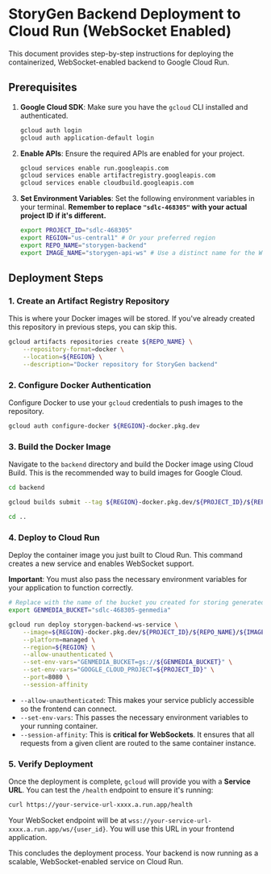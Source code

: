 
# StoryGen Backend Deployment to Cloud Run (WebSocket Enabled)

This document provides step-by-step instructions for deploying the containerized, WebSocket-enabled backend to Google Cloud Run.

## Prerequisites

1.  **Google Cloud SDK**: Make sure you have the `gcloud` CLI installed and authenticated.
    ```bash
    gcloud auth login
    gcloud auth application-default login
    ```

2.  **Enable APIs**: Ensure the required APIs are enabled for your project.
    ```bash
    gcloud services enable run.googleapis.com
    gcloud services enable artifactregistry.googleapis.com
    gcloud services enable cloudbuild.googleapis.com
    ```

3.  **Set Environment Variables**: Set the following environment variables in your terminal. **Remember to replace `"sdlc-468305"` with your actual project ID if it's different.**

    ```bash
    export PROJECT_ID="sdlc-468305"
    export REGION="us-central1" # Or your preferred region
    export REPO_NAME="storygen-backend"
    export IMAGE_NAME="storygen-api-ws" # Use a distinct name for the WebSocket version
    ```

## Deployment Steps

### 1. Create an Artifact Registry Repository

This is where your Docker images will be stored. If you've already created this repository in previous steps, you can skip this.

```bash
gcloud artifacts repositories create ${REPO_NAME} \
    --repository-format=docker \
    --location=${REGION} \
    --description="Docker repository for StoryGen backend"
```

### 2. Configure Docker Authentication

Configure Docker to use your `gcloud` credentials to push images to the repository.

```bash
gcloud auth configure-docker ${REGION}-docker.pkg.dev
```

### 3. Build the Docker Image

Navigate to the `backend` directory and build the Docker image using Cloud Build. This is the recommended way to build images for Google Cloud.

```bash
cd backend

gcloud builds submit --tag ${REGION}-docker.pkg.dev/${PROJECT_ID}/${REPO_NAME}/${IMAGE_NAME}:latest .

cd ..
```

### 4. Deploy to Cloud Run

Deploy the container image you just built to Cloud Run. This command creates a new service and enables WebSocket support.

**Important**: You must also pass the necessary environment variables for your application to function correctly.

```bash
# Replace with the name of the bucket you created for storing generated media
export GENMEDIA_BUCKET="sdlc-468305-genmedia" 

gcloud run deploy storygen-backend-ws-service \
    --image=${REGION}-docker.pkg.dev/${PROJECT_ID}/${REPO_NAME}/${IMAGE_NAME}:latest \
    --platform=managed \
    --region=${REGION} \
    --allow-unauthenticated \
    --set-env-vars="GENMEDIA_BUCKET=gs://${GENMEDIA_BUCKET}" \
    --set-env-vars="GOOGLE_CLOUD_PROJECT=${PROJECT_ID}" \
    --port=8080 \
    --session-affinity
```
*   `--allow-unauthenticated`: This makes your service publicly accessible so the frontend can connect.
*   `--set-env-vars`: This passes the necessary environment variables to your running container.
*   `--session-affinity`: This is **critical for WebSockets**. It ensures that all requests from a given client are routed to the same container instance.

### 5. Verify Deployment

Once the deployment is complete, `gcloud` will provide you with a **Service URL**. You can test the `/health` endpoint to ensure it's running:
```bash
curl https://your-service-url-xxxx.a.run.app/health
```

Your WebSocket endpoint will be at `wss://your-service-url-xxxx.a.run.app/ws/{user_id}`. You will use this URL in your frontend application.

This concludes the deployment process. Your backend is now running as a scalable, WebSocket-enabled service on Cloud Run. 